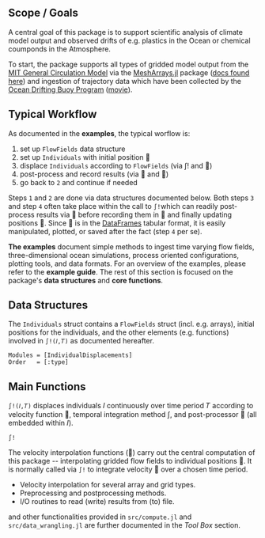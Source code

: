 ## Scope / Goals

A central goal of this package is to support scientific analysis of climate model output and observed drifts of e.g. plastics in the Ocean or chemical coumponds in the Atmosphere. 

To start, the package supports all types of gridded model output from the [MIT General Circulation Model](https://mitgcm.readthedocs.io/en/latest/?badge=latest) via the [MeshArrays.jl](https://github.com/JuliaClimate/MeshArrays.jl) package ([docs found here](https://juliaclimate.github.io/MeshArrays.jl/dev/)) and ingestion of trajectory data which have been collected by the [Ocean Drifting Buoy Program](https://doi.org/10.1002/2016JC011716) ([movie](https://youtu.be/82HPnYBtoVo)).


## Typical Workflow

As documented in the **examples**, the typical worflow is:

1. set up `FlowFields` data structure
1. set up `Individuals` with initial position 📌
1. displace `Individuals` according to `FlowFields` (via	∫! and 🚄)
1. post-process and record results (via 🔧 and 🔴)
1. go back to `2` and continue if needed

Steps `1` and `2` are done via data structures documented below. Both steps `3` and step `4` often take place within the call to `∫!`which can readily post-process results via 🔧 before recording them in 🔴 and finally updating positions 📌. Since 🔴 is in the [DataFrames](https://juliadata.github.io/DataFrames.jl/latest/) tabular format, it is easily manipulated, plotted, or saved after the fact (step `4` per se).

**The examples** document simple methods to ingest time varying flow fields, three-dimensional ocean simulations, process oriented configurations, plotting tools, and data formats. For an overview of the examples, please refer to the **example guide**. The rest of this section is focused on the package's **data structures** and **core functions**.

## Data Structures

The `Individuals` struct contains a `FlowFields` struct (incl. e.g. arrays), initial positions for the individuals, and the other elements (e.g. functions) involved in `∫!(𝐼,𝑇)` as documented hereafter.

```@autodocs
Modules = [IndividualDisplacements]
Order   = [:type]
```

## Main Functions

`∫!(𝐼,𝑇)` displaces individuals 𝐼 continuously over time period 𝑇 according to velocity function 🚄, temporal integration method ∫, and post-processor 🔧 (all embedded within 𝐼).

```@docs
∫!
```

The velocity interpolation functions (🚄) carry out the central computation of this package -- interpolating gridded flow fields to individual positions 📌. It is normally called via `∫!` to integrate velocity 🚄 over a chosen time period. 

- Velocity interpolation for several array and grid types.
- Preprocessing and postprocessing methods.
- I/O routines to read (write) results from (to) file.

and other functionalities provided in `src/compute.jl` and `src/data_wrangling.jl` are further documented in the _Tool Box_ section.
